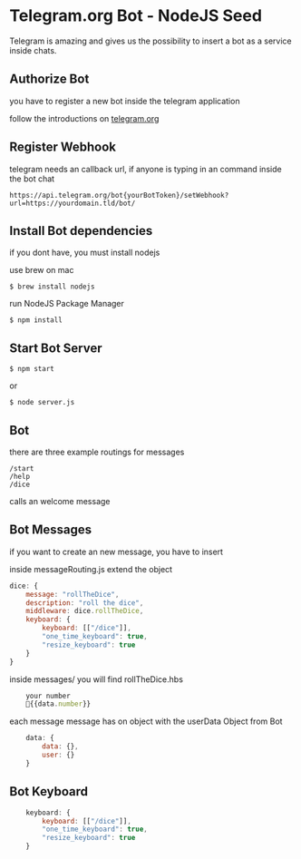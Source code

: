 # Telegram.org Bot - NodeJS Seed

Telegram is amazing and gives us the possibility to insert a bot as a service inside chats.

## Authorize Bot

you have to register a new bot inside the telegram application

follow the introductions on [telegram.org](https://core.telegram.org/bots)

## Register Webhook

telegram needs an callback url, if anyone is typing in an command inside the bot chat

    https://api.telegram.org/bot{yourBotToken}/setWebhook?url=https://yourdomain.tld/bot/

## Install Bot dependencies

if you dont have, you must install nodejs

use brew on mac

    $ brew install nodejs

run NodeJS Package Manager

    $ npm install

## Start Bot Server

    $ npm start

or

    $ node server.js

## Bot

there are three example routings for messages

    /start
    /help
    /dice

calls an welcome message

## Bot Messages

if you want to create an new message, you have to insert

inside messageRouting.js extend the object

```javascript
dice: {
    message: "rollTheDice",
    description: "roll the dice",
    middleware: dice.rollTheDice,
    keyboard: {
        keyboard: [["/dice"]],
        "one_time_keyboard": true,
        "resize_keyboard": true
    }
}
```

inside messages/ you will find rollTheDice.hbs

```javascript
    your number
    🎲{{data.number}}
```

each message message has on object with the userData Object from Bot

```javascript
    data: {
        data: {},
        user: {}
    }
```

## Bot Keyboard

```javascript
    keyboard: {
        keyboard: [["/dice"]],
        "one_time_keyboard": true,
        "resize_keyboard": true
    }
```
